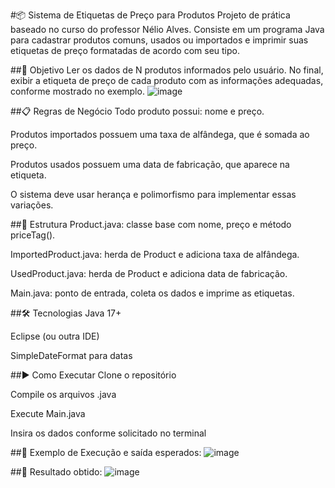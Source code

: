#📦 Sistema de Etiquetas de Preço para Produtos
Projeto de prática baseado no curso do professor Nélio Alves.
Consiste em um programa Java para cadastrar produtos comuns, usados ou importados e imprimir suas etiquetas de preço formatadas de acordo com seu tipo.

##🎯 Objetivo
Ler os dados de N produtos informados pelo usuário. No final, exibir a etiqueta de preço de cada produto com as informações adequadas, conforme mostrado no exemplo.
![image](https://github.com/user-attachments/assets/5829950d-4d66-45b8-8b0d-ab6fceb01d4a)


##📋 Regras de Negócio
Todo produto possui: nome e preço.

Produtos importados possuem uma taxa de alfândega, que é somada ao preço.

Produtos usados possuem uma data de fabricação, que aparece na etiqueta.

O sistema deve usar herança e polimorfismo para implementar essas variações.

##🧱 Estrutura
Product.java: classe base com nome, preço e método priceTag().

ImportedProduct.java: herda de Product e adiciona taxa de alfândega.

UsedProduct.java: herda de Product e adiciona data de fabricação.

Main.java: ponto de entrada, coleta os dados e imprime as etiquetas.

##🛠️ Tecnologias
Java 17+

Eclipse (ou outra IDE)

SimpleDateFormat para datas

##▶️ Como Executar
Clone o repositório

Compile os arquivos .java

Execute Main.java

Insira os dados conforme solicitado no terminal

##📌 Exemplo de Execução e saída esperados:
![image](https://github.com/user-attachments/assets/2e34524e-75a0-4269-9b04-077c2ec6abb9)

##🎯 Resultado obtido:
![image](https://github.com/user-attachments/assets/10a69db0-121a-4b00-a385-4fa80c1b782e)


